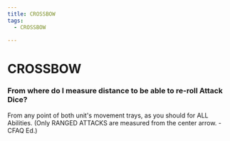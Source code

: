 ```yaml
---
title: CROSSBOW
tags:
  - CROSSBOW

---
```


# CROSSBOW

### From where do I measure distance to be able to re-roll Attack Dice?

From any point of both unit's movement trays, as you should for ALL Abilities. (Only RANGED ATTACKS are measured from the center arrow. -CFAQ Ed.)




